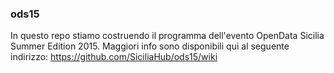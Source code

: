 ### ods15

In questo repo stiamo costruendo il programma dell'evento OpenData Sicilia Summer Edition 2015. 
Maggiori info sono disponibili qui al seguente indirizzo: https://github.com/SiciliaHub/ods15/wiki
